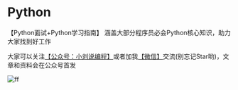 # Python
【Python面试+Python学习指南】 涵盖大部分程序员必会Python核心知识，助力大家找到好工作

大家可以关注[【公众号：小刘说编程】](#公众号)或者加我[【微信】](#微信)交流(别忘记Star哟)，文章和资料会在公众号首发




 ![ff](https://tva1.sinaimg.cn/large/00831rSTly1gck2pplt8ej315u0u0k1b.jpg)
